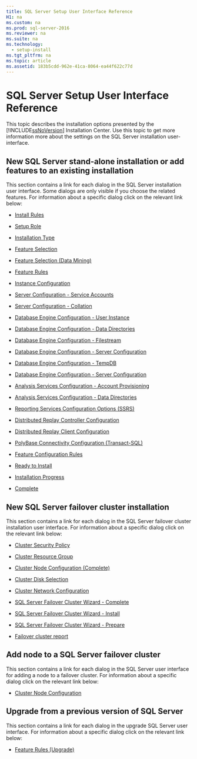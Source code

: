 ```yaml
---
title: SQL Server Setup User Interface Reference
H1: na
ms.custom: na
ms.prod: sql-server-2016
ms.reviewer: na
ms.suite: na
ms.technology: 
  - setup-install
ms.tgt_pltfrm: na
ms.topic: article
ms.assetid: 183b5cdd-962e-41ca-8064-ea44f622c77d
---
```

# SQL Server Setup User Interface Reference
  This topic describes the installation options presented by the [!INCLUDE[ssNoVersion](../../Token/Other/ssNoVersion_md.md)] Installation Center. Use this topic to get more information more about the settings on the SQL Server installation user\-interface.  
  
## New SQL Server stand\-alone installation or add features to an existing installation  
 This section contains a link for each dialog in the SQL Server installation user interface.  Some dialogs are only visible if you choose the related features. For information about a specific dialog click on the relevant link below:  
  
-   [Install Rules](../../Topics/TopicNameNotContainA/Install-Rules.md)  
  
-   [Setup Role](../../Topics/TopicNameNotContainA/Setup-Role.md)  
  
-   [Installation Type](../../Topics/TopicNameNotContainA/Installation-Type.md)  
  
-   [Feature Selection](../../Topics/TopicNameNotContainA/Feature-Selection.md)  
  
-   [Feature Selection &#40;Data Mining&#41;](../../Topics/TopicNameNotContainA/Feature-Selection--Data-Mining-.md)  
  
-   [Feature Rules](../../Topics/TopicNameNotContainA/Feature-Rules.md)  
  
-   [Instance Configuration](../../Topics/TopicNameNotContainA/Instance-Configuration.md)  
  
-   [Server Configuration - Service Accounts](../../Topics/TopicNameNotContainA/Server-Configuration---Service-Accounts.md)  
  
-   [Server Configuration - Collation](../../Topics/TopicNameNotContainA/Server-Configuration---Collation.md)  
  
-   [Database Engine Configuration - User Instance](../../Topics/TopicNameNotContainA/Database-Engine-Configuration---User-Instance.md)  
  
-   [Database Engine Configuration - Data Directories](../../Topics/TopicNameNotContainA/Database-Engine-Configuration---Data-Directories.md)  
  
-   [Database Engine Configuration - Filestream](../../Topics/TopicNameNotContainA/Database-Engine-Configuration---Filestream.md)  
  
-   [Database Engine Configuration - Server Configuration](../../Topics/TopicNameNotContainA/Database-Engine-Configuration---Server-Configuration.md)  
  
-   [Database Engine Configuration - TempDB](../../Topics/TopicNameNotContainA/Database-Engine-Configuration---TempDB.md)  
  
-   [Database Engine Configuration - Server Configuration](../../Topics/TopicNameNotContainA/Database-Engine-Configuration---Server-Configuration.md)  
  
-   [Analysis Services Configuration - Account Provisioning](../../Topics/TopicNameNotContainA/Analysis-Services-Configuration---Account-Provisioning.md)  
  
-   [Analysis Services Configuration - Data Directories](../../Topics/TopicNameNotContainA/Analysis-Services-Configuration---Data-Directories.md)  
  
-   [Reporting Services Configuration Options &#40;SSRS&#41;](../../Topics/TopicNameNotContainA/Reporting-Services-Configuration-Options--SSRS-.md)  
  
-   [Distributed Replay Controller Configuration](../../Topics/TopicNameNotContainA/Distributed-Replay-Controller-Configuration.md)  
  
-   [Distributed Replay Client Configuration](../../Topics/TopicNameNotContainA/Distributed-Replay-Client-Configuration.md)  
  
-   [PolyBase Connectivity Configuration &#40;Transact-SQL&#41;](../../Topics/TopicNameNotContainA/PolyBase-Connectivity-Configuration--Transact-SQL-.md)  
  
-   [Feature Configuration Rules](../../Topics/TopicNameNotContainA/Feature-Configuration-Rules.md)  
  
-   [Ready to Install](../../Topics/TopicNameNotContainA/Ready-to-Install.md)  
  
-   [Installation Progress](../../Topics/TopicNameNotContainA/Installation-Progress.md)  
  
-   [Complete](../../Topics/TopicNameNotContainA/Complete.md)  
  
## New SQL Server failover cluster installation  
 This section contains a link for each dialog in the SQL Server failover cluster installation user interface. For information about a specific dialog click on the relevant link below:  
  
-   [Cluster Security Policy](../../Topics/TopicNameNotContainA/Cluster-Security-Policy.md)  
  
-   [Cluster Resource Group](../../Topics/TopicNameNotContainA/Cluster-Resource-Group.md)  
  
-   [Cluster Node Configuration &#40;Complete&#41;](../../Topics/TopicNameNotContainA/Cluster-Node-Configuration--Complete-.md)  
  
-   [Cluster Disk Selection](../../Topics/TopicNameNotContainA/Cluster-Disk-Selection.md)  
  
-   [Cluster Network Configuration](../../Topics/TopicNameNotContainA/Cluster-Network-Configuration.md)  
  
-   [SQL Server Failover Cluster Wizard - Complete](../../Topics/TopicNameNotContainA/SQL-Server-Failover-Cluster-Wizard---Complete.md)  
  
-   [SQL Server Failover Cluster Wizard - Install](../../Topics/TopicNameNotContainA/SQL-Server-Failover-Cluster-Wizard---Install.md)  
  
-   [SQL Server Failover Cluster Wizard - Prepare](../../Topics/TopicNameNotContainA/SQL-Server-Failover-Cluster-Wizard---Prepare.md)  
  
-   [Failover cluster report](../../Topics/TopicNameNotContainA/Failover-cluster-report.md)  
  
## Add node to a SQL Server failover cluster  
 This section contains a link for each dialog in the SQL Server  user interface for adding a node to a failover cluster. For information about a specific dialog click on the relevant link below:  
  
-   [Cluster Node Configuration](../../Topics/TopicNameNotContainA/Cluster-Node-Configuration.md)  
  
## Upgrade from a previous version of SQL Server  
 This section contains a link for each dialog in the upgrade SQL Server user interface. For information about a specific dialog click on the relevant link below:  
  
-   [Feature Rules &#40;Upgrade&#41;](../../Topics/TopicNameNotContainA/Feature-Rules--Upgrade-.md)  
  
  
